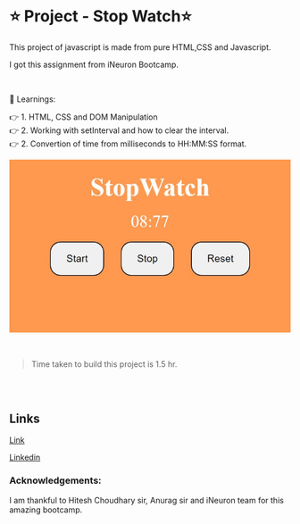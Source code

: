 # ⭐ Project - Stop Watch⭐

This  project of javascript is made from pure HTML,CSS and Javascript.

I got this assignment from iNeuron Bootcamp.

<br>

📌 Learnings:

👉 1\. HTML, CSS and DOM Manipulation<br>
👉 2\. Working with setInterval and how to clear the interval.<br>
👉 2\. Convertion of time from milliseconds to HH:MM:SS format.<br>


![ScreenShot](screenshot.JPG)

<br>

> Time taken to build this project is 1.5 hr.

<br><br>

## Links

[Link](https://www.javascriptmystopwatch.netlify.app/)

[Linkedin](https://www.linkedin.com/in/pratyush-kesarwani-2b6601171/)

### Acknowledgements:

I am thankful to Hitesh Choudhary sir, Anurag sir and iNeuron team for this amazing bootcamp.
